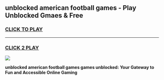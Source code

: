 
## unblocked american football games - Play Unblocked Gmaes & Free
<h3>
<a href="https://news.freeplayer.one?title=unblocked_american_football_games&ref=16F">CLICK TO PLAY</a></h3>
<hr>

<h3>
<a href="https://news.freeplayer.one?title=unblocked_american_football_games&ref=16F">CLICK 2 PLAY</a>
  
</h3>

<a href="https://news.freeplayer.one?title=unblocked_american_football_games&ref=16F/"><img src="https://clearcache.store/games.png"></a>


**unblocked american football games games unblocked: Your Gateway to Fun and Accessible Online Gaming**
